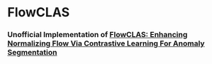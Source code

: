 # FlowCLAS

### Unofficial Implementation of [FlowCLAS: Enhancing Normalizing Flow Via Contrastive Learning For  Anomaly Segmentation](https://arxiv.org/abs/2411.19888)
